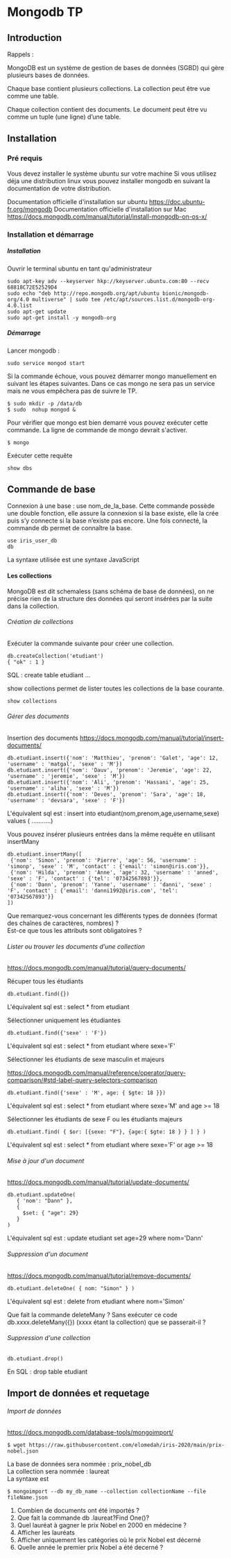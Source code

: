# Mongodb TP
## Introduction  

Rappels :

MongoDB est un système de gestion de bases de données (SGBD) qui gère plusieurs bases de données.   

Chaque base contient plusieurs collections. La collection peut être vue comme une table.   

Chaque collection contient des documents. Le document peut être vu comme un tuple (une ligne) d’une table.   

## Installation

### Pré requis
Vous devez installer le système ubuntu sur votre machine
Si vous utilisez déja une distribution linux vous pouvez installer mongodb en suivant la documentation de votre distribution.

Documentation officielle d'installation sur ubuntu https://doc.ubuntu-fr.org/mongodb
Documentation officielle d'installation sur Mac https://docs.mongodb.com/manual/tutorial/install-mongodb-on-os-x/

### Installation et démarrage

##### Installation
Ouvrir le terminal ubuntu en tant qu'administrateur

```
sudo apt-key adv --keyserver hkp://keyserver.ubuntu.com:80 --recv 68818C72E52529D4
sudo echo "deb http://repo.mongodb.org/apt/ubuntu bionic/mongodb-org/4.0 multiverse" | sudo tee /etc/apt/sources.list.d/mongodb-org-4.0.list
sudo apt-get update
sudo apt-get install -y mongodb-org
```

##### Démarrage

Lancer mongodb :
```
sudo service mongod start
```

Si la commande échoue, vous pouvez démarrer mongo manuellement en suivant les étapes suivantes. Dans ce cas mongo ne sera pas un service mais ne vous empêchera pas de suivre le TP.
```
$ sudo mkdir -p /data/db
$ sudo  nohup mongod & 
```

Pour vérifier que mongo est bien demarré vous pouvez exécuter cette commande.
La ligne de commande de mongo devrait s'activer.

```
$ mongo
```

Exécuter cette requête
```
show dbs
```

## Commande de base

Connexion à une base : use nom_de_la_base. Cette commande possède une double fonction, elle assure la connexion si la base existe, elle la crée puis s’y connecte si la base n’existe pas encore. Une fois connecté, la commande db permet de connaître la base.

```
use iris_user_db
db

```

La syntaxe utilisée est une syntaxe JavaScript  

#### Les collections
MongoDB est dit schemaless (sans schéma de base de données), on ne précise rien de la structure des données qui seront insérées par la suite dans la collection.

###### Création de collections
Exécuter la commande suivante pour créer une collection.
```
db.createCollection('etudiant')
{ "ok" : 1 }
```
SQL : create table etudiant ... 

show collections permet de lister toutes les collections de la base courante.
```
show collections
```

###### Gérer des documents

Insertion des documents
 https://docs.mongodb.com/manual/tutorial/insert-documents/ 
 
```
db.etudiant.insert({'nom': 'Matthieu', 'prenom': 'Galet', 'age': 12, 'username' : 'matgal', 'sexe' : 'M'})
db.etudiant.insert({'nom': 'Dauv', 'prenom': 'Jeremie', 'age': 22, 'username' : 'jeremie', 'sexe' : 'M'})
db.etudiant.insert({'nom': 'Ali', 'prenom': 'Hassani', 'age': 25, 'username' : 'aliha', 'sexe' : 'M'})
db.etudiant.insert({'nom': 'Deves', 'prenom': 'Sara', 'age': 18, 'username' : 'devsara', 'sexe' : 'F'})
```
L'équivalent sql est : insert into etudiant(nom,prenom,age,username,sexe) values ( ...........)

Vous pouvez insérer plusieurs entrées dans la même requête en utilisant insertMany

```
db.etudiant.insertMany([
 {'nom': 'Simon', 'prenom': 'Pierre', 'age': 56, 'username' : 'simonp', 'sexe' : 'M', 'contact' : {'email': 'simon@iris.com'}},
 {'nom': 'Hilda', 'prenom': 'Anne', 'age': 32, 'username' : 'anned', 'sexe' : 'F', 'contact' : {'tel': '07342567893'}},
 {'nom': 'Dann', 'prenom': 'Yanne', 'username' : 'danni', 'sexe' : 'F', 'contact' : {'email': 'danni1992@iris.com', 'tel': '07342567893'}}
])
```

Que remarquez-vous concernant les différents types de données (format des chaînes de caractères, nombres) ?  
Est-ce que tous les attributs sont obligatoires ? 

###### Lister ou trouver les documents d’une collection
https://docs.mongodb.com/manual/tutorial/query-documents/

Récuper tous les étudiants
```
db.etudiant.find({})
```
L'équivalent sql est : select * from etudiant

Sélectionner uniquement les étudiantes
```
db.etudiant.find({'sexe' : 'F'})
```
L'équivalent sql est : select * from etudiant where sexe='F'


Sélectionner les étudiants de sexe masculin et majeurs

https://docs.mongodb.com/manual/reference/operator/query-comparison/#std-label-query-selectors-comparison 

```
db.etudiant.find({'sexe' : 'M', age: { $gte: 18 }})
```
L'équivalent sql est : select * from etudiant where sexe='M' and age >= 18   

Sélectionner les étudiants de sexe F ou les étudiants majeurs

```
db.etudiant.find( { $or: [{sexe: "F"}, {age:{ $gte: 18 } } ] } )
```
L'équivalent sql est : select * from etudiant where sexe='F' or age >= 18   

###### Mise à jour d'un document
https://docs.mongodb.com/manual/tutorial/update-documents/

```
db.etudiant.updateOne(
   { 'nom': "Dann" },
   {
     $set: { "age": 29}
   }
)
```
L'équivalent sql est : update etudiant set age=29 where nom='Dann'

###### Suppression d'un document
https://docs.mongodb.com/manual/tutorial/remove-documents/

```
db.etudiant.deleteOne( { nom: "Simon" } )
```

L'équivalent sql est : delete from etudiant where nom='Simon'

Que fait la commande deleteMany ? 
Sans exécuter ce code db.xxxx.deleteMany({}) (xxxx étant la collection) que se passerait-il ?

###### Suppression d'une collection
```
db.etudiant.drop()
```
En SQL : drop table etudiant

## Import de données et requetage

###### Import de données

https://docs.mongodb.com/database-tools/mongoimport/ 

```
$ wget https://raw.githubusercontent.com/elomedah/iris-2020/main/prix-nobel.json
```
La base de données sera nommée : prix_nobel_db   
La collection sera nommée : laureat   
La syntaxe est    
```
$ mongoimport --db my_db_name --collection collectionName --file fileName.json
```

1. Combien de documents ont été importés ?
2. Que fait la commande db .laureat?Find One()?
3. Quel lauréat à gagner le prix Nobel en 2000 en médecine ?
4. Afficher les lauréats
5. Afficher uniquement les catégories où le prix Nobel est décerné
6. Quelle année le premier prix Nobel a été decerné ?
